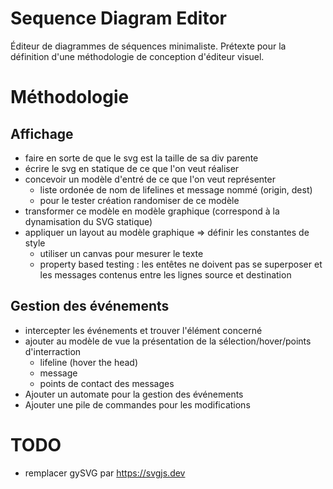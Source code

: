 # Sequence Diagram Editor

Éditeur de diagrammes de séquences minimaliste. Prétexte pour la définition d'une méthodologie
de conception d'éditeur visuel.

# Méthodologie

## Affichage

- faire en sorte de que le svg est la taille de sa div parente
- écrire le svg en statique de ce que l'on veut réaliser
- concevoir un modèle d'entré de ce que l'on veut représenter
  - liste ordonée de nom de lifelines et message nommé (origin, dest)
  - pour le tester création randomiser de ce modèle
- transformer ce modèle en modèle graphique (correspond à la dynamisation du SVG statique)
- appliquer un layout au modèle graphique => définir les constantes de style
  - utiliser un canvas pour mesurer le texte
  - property based testing : les entêtes ne doivent pas se superposer et les messages contenus entre les lignes source et destination

## Gestion des événements

- intercepter les événements et trouver l'élément concerné
- ajouter au modèle de vue la présentation de la sélection/hover/points d'interraction
  - lifeline (hover the head)
  - message
  - points de contact des messages
- Ajouter un automate pour la gestion des événements
- Ajouter une pile de commandes pour les modifications

# TODO

- remplacer gySVG par https://svgjs.dev
